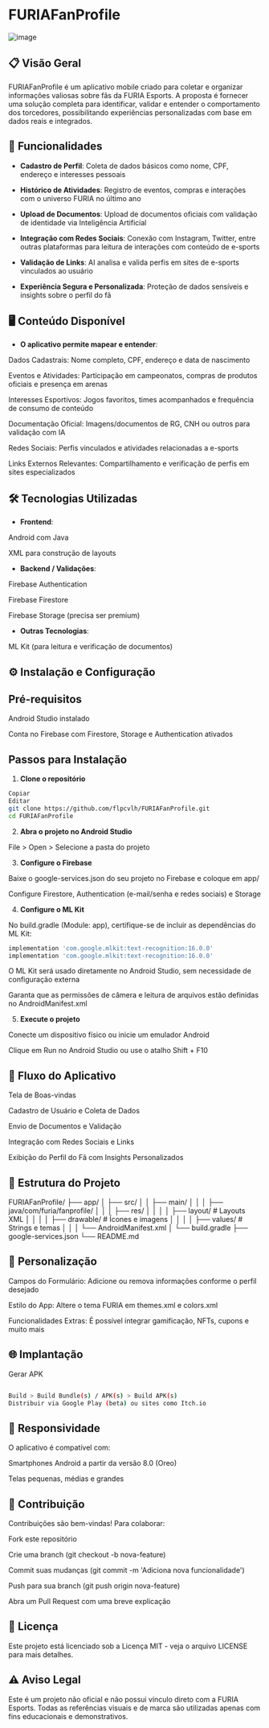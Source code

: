 # FURIAFanProfile

![image](https://github.com/user-attachments/assets/7961f55f-469d-4b2b-b766-b745f250d2fb)

## 📋 Visão Geral

FURIAFanProfile é um aplicativo mobile criado para coletar e organizar informações valiosas sobre fãs da FURIA Esports. A proposta é fornecer uma solução completa para identificar, validar e entender o comportamento dos torcedores, possibilitando experiências personalizadas com base em dados reais e integrados.


## 🚀 Funcionalidades

- **Cadastro de Perfil**: Coleta de dados básicos como nome, CPF, endereço e interesses pessoais

- **Histórico de Atividades**: Registro de eventos, compras e interações com o universo FURIA no último ano

- **Upload de Documentos**: Upload de documentos oficiais com validação de identidade via Inteligência Artificial

- **Integração com Redes Sociais**: Conexão com Instagram, Twitter, entre outras plataformas para leitura de interações com conteúdo de e-sports

- **Validação de Links**: AI analisa e valida perfis em sites de e-sports vinculados ao usuário

- **Experiência Segura e Personalizada**: Proteção de dados sensíveis e insights sobre o perfil do fã

## 🖥️ Conteúdo Disponível

- **O aplicativo permite mapear e entender**:

Dados Cadastrais: Nome completo, CPF, endereço e data de nascimento

Eventos e Atividades: Participação em campeonatos, compras de produtos oficiais e presença em arenas

Interesses Esportivos: Jogos favoritos, times acompanhados e frequência de consumo de conteúdo

Documentação Oficial: Imagens/documentos de RG, CNH ou outros para validação com IA

Redes Sociais: Perfis vinculados e atividades relacionadas a e-sports

Links Externos Relevantes: Compartilhamento e verificação de perfis em sites especializados

## 🛠️ Tecnologias Utilizadas

- **Frontend**:

Android com Java

XML para construção de layouts

- **Backend / Validações**:

Firebase Authentication

Firebase Firestore

Firebase Storage (precisa ser premium)

- **Outras Tecnologias**:

ML Kit (para leitura e verificação de documentos)


## ⚙️ Instalação e Configuração

## Pré-requisitos

Android Studio instalado

Conta no Firebase com Firestore, Storage e Authentication ativados

## Passos para Instalação

1. **Clone o repositório**

```bash
Copiar
Editar
git clone https://github.com/flpcvlh/FURIAFanProfile.git
cd FURIAFanProfile
```

2. **Abra o projeto no Android Studio**

File > Open > Selecione a pasta do projeto

3. **Configure o Firebase**

Baixe o google-services.json do seu projeto no Firebase e coloque em app/

Configure Firestore, Authentication (e-mail/senha e redes sociais) e Storage

4. **Configure o ML Kit**

No build.gradle (Module: app), certifique-se de incluir as dependências do ML Kit:

```groovy
implementation 'com.google.mlkit:text-recognition:16.0.0'
implementation 'com.google.mlkit:text-recognition:16.0.0'
```

O ML Kit será usado diretamente no Android Studio, sem necessidade de configuração externa

Garanta que as permissões de câmera e leitura de arquivos estão definidas no AndroidManifest.xml

5. **Execute o projeto**

Conecte um dispositivo físico ou inicie um emulador Android

Clique em Run no Android Studio ou use o atalho Shift + F10



## 🧠 Fluxo do Aplicativo

Tela de Boas-vindas

Cadastro de Usuário e Coleta de Dados

Envio de Documentos e Validação

Integração com Redes Sociais e Links

Exibição do Perfil do Fã com Insights Personalizados

## 📁 Estrutura do Projeto


FURIAFanProfile/
├── app/
│   ├── src/
│   │   ├── main/
│   │   │   ├── java/com/furia/fanprofile/
│   │   │   ├── res/
│   │   │   │   ├── layout/            # Layouts XML
│   │   │   │   ├── drawable/          # Ícones e imagens
│   │   │   │   ├── values/            # Strings e temas
│   │   │   └── AndroidManifest.xml
│   └── build.gradle
├── google-services.json
└── README.md


## 🔧 Personalização

Campos do Formulário: Adicione ou remova informações conforme o perfil desejado

Estilo do App: Altere o tema FURIA em themes.xml e colors.xml

Funcionalidades Extras: É possível integrar gamificação, NFTs, cupons e muito mais

## 🌐 Implantação

Gerar APK

```bash

Build > Build Bundle(s) / APK(s) > Build APK(s)
Distribuir via Google Play (beta) ou sites como Itch.io
```

## 📱 Responsividade

O aplicativo é compatível com:

Smartphones Android a partir da versão 8.0 (Oreo)

Telas pequenas, médias e grandes

## 👥 Contribuição

Contribuições são bem-vindas! Para colaborar:

Fork este repositório

Crie uma branch (git checkout -b nova-feature)

Commit suas mudanças (git commit -m 'Adiciona nova funcionalidade')

Push para sua branch (git push origin nova-feature)

Abra um Pull Request com uma breve explicação

## 📄 Licença
Este projeto está licenciado sob a Licença MIT - veja o arquivo LICENSE para mais detalhes.

## ⚠️ Aviso Legal
Este é um projeto não oficial e não possui vínculo direto com a FURIA Esports. Todas as referências visuais e de marca são utilizadas apenas com fins educacionais e demonstrativos.
